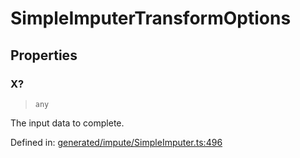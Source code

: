 # SimpleImputerTransformOptions

## Properties

### X?

> `any`

The input data to complete.

Defined in:  [generated/impute/SimpleImputer.ts:496](https://github.com/transitive-bullshit/scikit-learn-ts/blob/92ab806/packages/sklearn/src/generated/impute/SimpleImputer.ts#L496)
